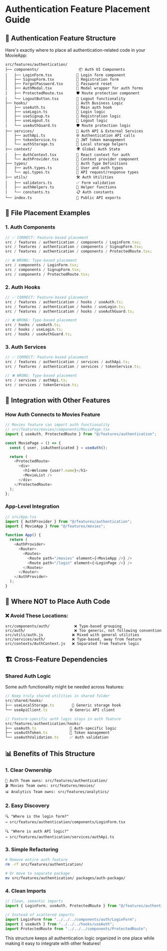 # Authentication Feature Placement Guide

## 🔐 Authentication Feature Structure

Here's exactly where to place all authentication-related code in your MovieApp:

```
src/features/authentication/
├── components/                  📦 Auth UI Components
│   ├── LoginForm.tsx           🔑 Login form component
│   ├── SignupForm.tsx          📝 Registration form
│   ├── ForgotPassword.tsx      🔄 Password reset
│   ├── AuthModal.tsx           📱 Modal wrapper for auth forms
│   ├── ProtectedRoute.tsx      🛡️ Route protection component
│   └── LogoutButton.tsx        🚪 Logout functionality
├── hooks/                      🎣 Auth Business Logic
│   ├── useAuth.ts              👤 Main auth hook
│   ├── useLogin.ts             🔑 Login logic
│   ├── useSignup.ts            📝 Registration logic
│   ├── useLogout.ts            🚪 Logout logic
│   └── useAuthGuard.ts         🛡️ Route protection logic
├── services/                   🔌 Auth API & External Services
│   ├── authApi.ts              🌐 Authentication API calls
│   ├── tokenService.ts         🎫 JWT token management
│   └── authStorage.ts          💾 Local storage helpers
├── context/                    🌍 Global Auth State
│   ├── AuthContext.tsx         📡 React context for auth
│   └── AuthProvider.tsx        🏪 Context provider component
├── types/                      📝 Auth Type Definitions
│   ├── auth.types.ts           👤 User and auth types
│   └── api.types.ts            🔗 API request/response types
├── utils/                      🛠️ Auth Utilities
│   ├── validators.ts           ✅ Form validation
│   ├── authHelpers.ts          🔧 Helper functions
│   └── constants.ts            📋 Auth constants
└── index.ts                    🚪 Public API exports
```

## 📁 File Placement Examples

### 1. Auth Components

```typescript
// ✅ CORRECT: Feature-based placement
src / features / authentication / components / LoginForm.tsx;
src / features / authentication / components / SignupForm.tsx;
src / features / authentication / components / ProtectedRoute.tsx;

// ❌ WRONG: Type-based placement
src / components / LoginForm.tsx;
src / components / SignupForm.tsx;
src / components / ProtectedRoute.tsx;
```

### 2. Auth Hooks

```typescript
// ✅ CORRECT: Feature-based placement
src / features / authentication / hooks / useAuth.ts;
src / features / authentication / hooks / useLogin.ts;
src / features / authentication / hooks / useAuthGuard.ts;

// ❌ WRONG: Type-based placement
src / hooks / useAuth.ts;
src / hooks / useLogin.ts;
src / hooks / useAuthGuard.ts;
```

### 3. Auth Services

```typescript
// ✅ CORRECT: Feature-based placement
src / features / authentication / services / authApi.ts;
src / features / authentication / services / tokenService.ts;

// ❌ WRONG: Type-based placement
src / services / authApi.ts;
src / services / tokenService.ts;
```

## 🔗 Integration with Other Features

### How Auth Connects to Movies Feature

```typescript
// Movies feature can import auth functionality
// src/features/movies/components/MoviePage.tsx
import { useAuth, ProtectedRoute } from "@/features/authentication";

const MoviePage = () => {
  const { user, isAuthenticated } = useAuth();

  return (
    <ProtectedRoute>
      <div>
        <h1>Welcome {user?.name}</h1>
        <MovieList />
      </div>
    </ProtectedRoute>
  );
};
```

### App-Level Integration

```typescript
// src/App.tsx
import { AuthProvider } from "@/features/authentication";
import { MovieApp } from "@/features/movies";

function App() {
  return (
    <AuthProvider>
      <Router>
        <Routes>
          <Route path="/movies" element={<MovieApp />} />
          <Route path="/login" element={<LoginPage />} />
        </Routes>
      </Router>
    </AuthProvider>
  );
}
```

## 🎯 Where NOT to Place Auth Code

### ❌ Avoid These Locations:

```
src/components/auth/           ❌ Type-based grouping
src/auth/                      ❌ Too generic, not following convention
src/utils/auth.js             ❌ Mixed with general utilities
src/services/auth/            ❌ Type-based, away from feature
src/contexts/AuthContext.js   ❌ Separated from feature logic
```

## 🏗️ Cross-Feature Dependencies

### Shared Auth Logic

Some auth functionality might be needed across features:

```typescript
// Keep truly shared utilities in shared folder
src/shared/hooks/
├── useLocalStorage.ts        🔧 Generic storage hook
└── useApiClient.ts          🌐 Generic API client

// Feature-specific auth logic stays in auth feature
src/features/authentication/hooks/
├── useAuth.ts               👤 Auth-specific logic
├── useAuthToken.ts          🎫 Token management
└── useAuthValidation.ts     ✅ Auth validation
```

## 📊 Benefits of This Structure

### 1. **Clear Ownership**

```
👥 Auth Team owns: src/features/authentication/
🎬 Movies Team owns: src/features/movies/
📊 Analytics Team owns: src/features/analytics/
```

### 2. **Easy Discovery**

```
🔍 "Where is the login form?"
→ src/features/authentication/components/LoginForm.tsx

🔍 "Where is auth API logic?"
→ src/features/authentication/services/authApi.ts
```

### 3. **Simple Refactoring**

```bash
# Remove entire auth feature
rm -rf src/features/authentication/

# Or move to separate package
mv src/features/authentication/ packages/auth-package/
```

### 4. **Clean Imports**

```typescript
// Clean, semantic imports
import { LoginForm, useAuth, ProtectedRoute } from "@/features/authentication";

// Instead of scattered imports
import LoginForm from "../../../components/auth/LoginForm";
import { useAuth } from "../../../hooks/useAuth";
import ProtectedRoute from "../../../components/ProtectedRoute";
```

This structure keeps all authentication logic organized in one place while making it easy to integrate with other features!
